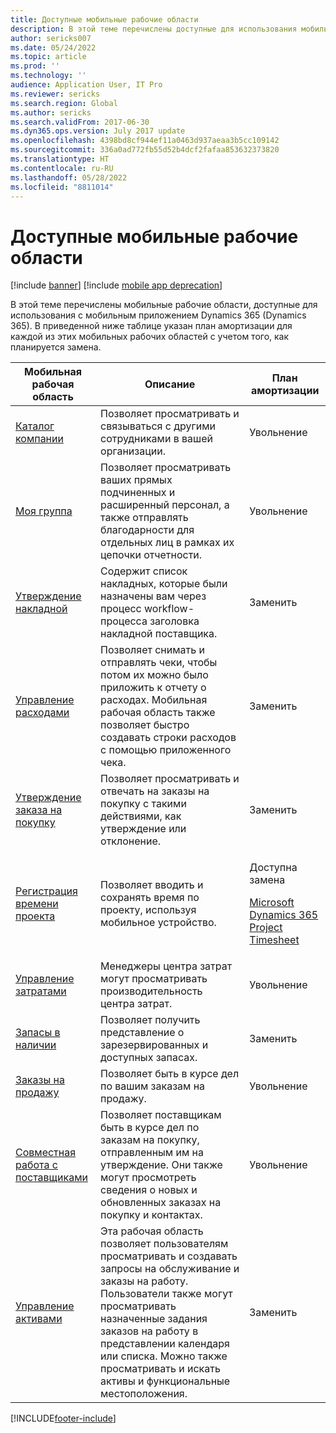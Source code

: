 ```yaml
---
title: Доступные мобильные рабочие области
description: В этой теме перечислены доступные для использования мобильные рабочие области.
author: sericks007
ms.date: 05/24/2022
ms.topic: article
ms.prod: ''
ms.technology: ''
audience: Application User, IT Pro
ms.reviewer: sericks
ms.search.region: Global
ms.author: sericks
ms.search.validFrom: 2017-06-30
ms.dyn365.ops.version: July 2017 update
ms.openlocfilehash: 4398bd8cf944ef11a0463d937aeaa3b5cc109142
ms.sourcegitcommit: 336a0ad772fb55d52b4dcf2fafaa853632373820
ms.translationtype: HT
ms.contentlocale: ru-RU
ms.lasthandoff: 05/28/2022
ms.locfileid: "8811014"
---
```

# <a name="available-mobile-workspaces"></a>Доступные мобильные рабочие области

[!include [banner](../includes/banner.md)]
[!include [mobile app deprecation](../includes/mobile-app-deprecation-banner.md)]

В этой теме перечислены мобильные рабочие области, доступные для использования с мобильным приложением Dynamics 365 (Dynamics 365). В приведенной ниже таблице указан план амортизации для каждой из этих мобильных рабочих областей с учетом того, как планируется замена.  


| Мобильная рабочая область     | Описание   | План амортизации   |
|----------------------|---------------|--------------|
|[Каталог компании](company-directory-mobile-workspace.md)| Позволяет просматривать и связываться с другими сотрудниками в вашей организации.| Увольнение |    
|[Моя группа](manager-self-service-mobile-workspace.md)| Позволяет просматривать ваших прямых подчиненных и расширенный персонал, а также отправлять благодарности для отдельных лиц в рамках их цепочки отчетности.| Увольнение |     
|[Утверждение накладной](invoice-approval-mobile-workspace.md)| Содержит список накладных, которые были назначены вам через процесс workflow-процесса заголовка накладной поставщика.| Заменить   |
| [Управление расходами](/dynamics365/project-operations/prod-exp/expense-management-mobile-workspace) | Позволяет снимать и отправлять чеки, чтобы потом их можно было приложить к отчету о расходах. Мобильная рабочая область также позволяет быстро создавать строки расходов с помощью приложенного чека. | Заменить |
| [Утверждение заказа на покупку](../../../supply-chain/procurement/purchase-order-mobile-workspace.md) | Позволяет просматривать и отвечать на заказы на покупку с такими действиями, как утверждение или отклонение. | Заменить |
| [Регистрация времени проекта](/dynamics365/project-operations/prod-pma/project-time-entry-mobile-workspace) | Позволяет вводить и сохранять время по проекту, используя мобильное устройство. | <p>Доступна замена</p><p>[Microsoft Dynamics 365 Project Timesheet](/dynamics365/project-operations/prod-pma/project-timesheet)</p> |
| [Управление затратами](../../../finance/cost-accounting/cost-controlling-mobile-workspace.md) | Менеджеры центра затрат могут просматривать производительность центра затрат.  |  Увольнение |
| [Запасы в наличии](../../../supply-chain/inventory/inventory-on-hand-mobile-workspace.md) | Позволяет получить представление о зарезервированных и доступных запасах. |  Заменить |
| [Заказы на продажу](../../../supply-chain/sales-marketing/sales-orders-mobile-workspace.md) | Позволяет быть в курсе дел по вашим заказам на продажу.  |  Увольнение |
| [Совместная работа с поставщиками](../../../supply-chain/procurement/vendor-collaboration-mobile-workspace.md) | Позволяет поставщикам быть в курсе дел по заказам на покупку, отправленным им на утверждение. Они также могут просмотреть сведения о новых и обновленных заказах на покупку и контактах. | Увольнение  |
| [Управление активами](../../../supply-chain/asset-management/asset-management-mobile-workspace.md) | Эта рабочая область позволяет пользователям просматривать и создавать запросы на обслуживание и заказы на работу. Пользователи также могут просматривать назначенные задания заказов на работу в представлении календаря или списка. Можно также просматривать и искать активы и функциональные местоположения. | Заменить |


[!INCLUDE[footer-include](../../../includes/footer-banner.md)]
